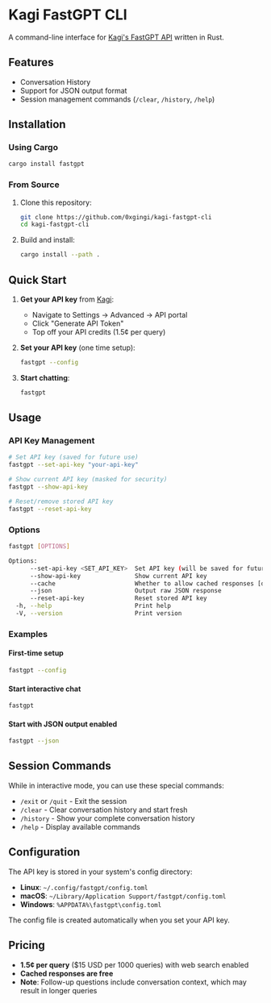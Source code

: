 # Kagi FastGPT CLI

A command-line interface for [Kagi's FastGPT API](https://help.kagi.com/kagi/api/fastgpt.html) written in Rust.

## Features

- Conversation History
- Support for JSON output format
- Session management commands (`/clear`, `/history`, `/help`)

## Installation

### Using Cargo

```bash
cargo install fastgpt
```

### From Source

1. Clone this repository:
   ```bash
   git clone https://github.com/0xgingi/kagi-fastgpt-cli
   cd kagi-fastgpt-cli
   ```
2. Build and install:
   ```bash
   cargo install --path .
   ```

## Quick Start

1. **Get your API key** from [Kagi](https://kagi.com):
   - Navigate to Settings → Advanced → API portal
   - Click "Generate API Token"
   - Top off your API credits (1.5¢ per query)

2. **Set your API key** (one time setup):
   ```bash
   fastgpt --config
   ```

3. **Start chatting**:
   ```bash
   fastgpt
   ```

## Usage

### API Key Management

```bash
# Set API key (saved for future use)
fastgpt --set-api-key "your-api-key"

# Show current API key (masked for security)
fastgpt --show-api-key

# Reset/remove stored API key
fastgpt --reset-api-key
```

### Options

```bash
fastgpt [OPTIONS]

Options:
      --set-api-key <SET_API_KEY>  Set API key (will be saved for future use)
      --show-api-key               Show current API key
      --cache                      Whether to allow cached responses [default: true]
      --json                       Output raw JSON response
      --reset-api-key              Reset stored API key
  -h, --help                       Print help
  -V, --version                    Print version
```

### Examples

#### First-time setup
```bash
fastgpt --config
```

#### Start interactive chat
```bash
fastgpt
```

#### Start with JSON output enabled
```bash
fastgpt --json
```

## Session Commands

While in interactive mode, you can use these special commands:

- `/exit` or `/quit` - Exit the session
- `/clear` - Clear conversation history and start fresh
- `/history` - Show your complete conversation history  
- `/help` - Display available commands

## Configuration

The API key is stored in your system's config directory:
- **Linux**: `~/.config/fastgpt/config.toml`
- **macOS**: `~/Library/Application Support/fastgpt/config.toml`  
- **Windows**: `%APPDATA%\fastgpt\config.toml`

The config file is created automatically when you set your API key.

## Pricing

- **1.5¢ per query** ($15 USD per 1000 queries) with web search enabled
- **Cached responses are free**
- **Note**: Follow-up questions include conversation context, which may result in longer queries